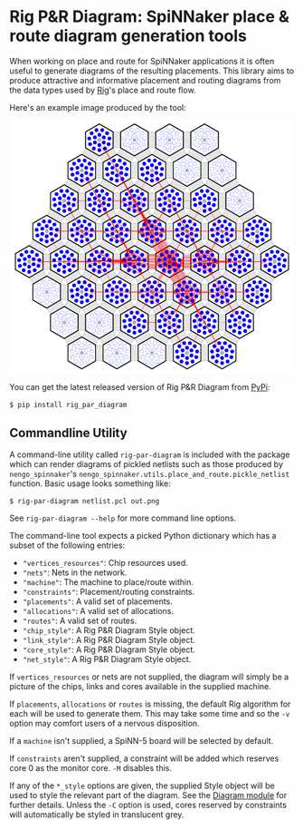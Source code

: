 Rig P&R Diagram: SpiNNaker place & route diagram generation tools
=================================================================

When working on place and route for SpiNNaker applications it is often useful to
generate diagrams of the resulting placements. This library aims to produce
attractive and informative placement and routing diagrams from the data types
used by [Rig](https://github.com/project-rig/rig)'s place and route flow.

Here's an example image produced by the tool:

![Fully placed and routed](./example_images/fully_routed.png)

You can get the latest released version of Rig P&R Diagram from
[PyPi](https://pypi.python.org/pypi/rig_par_diagram):

    $ pip install rig_par_diagram

Commandline Utility
-------------------

A command-line utility called `rig-par-diagram` is included with the package
which can render diagrams of pickled netlists such as those produced by
`nengo_spinnaker`'s `nengo_spinnaker.utils.place_and_route.pickle_netlist`
function. Basic usage looks something like:

    $ rig-par-diagram netlist.pcl out.png

See `rig-par-diagram --help` for more command line options.

The command-line tool expects a picked Python dictionary which has a subset of
the following entries:

* `"vertices_resources"`: Chip resources used.
* `"nets"`: Nets in the network.
* `"machine"`: The machine to place/route within.
* `"constraints"`: Placement/routing constraints.
* `"placements"`: A valid set of placements.
* `"allocations"`: A valid set of allocations.
* `"routes"`: A valid set of routes.
* `"chip_style"`: A Rig P&R Diagram Style object.
* `"link_style"`: A Rig P&R Diagram Style object.
* `"core_style"`: A Rig P&R Diagram Style object.
* `"net_style"`: A Rig P&R Diagram Style object.

If `vertices_resources` or nets are not supplied, the diagram will simply be a
picture of the chips, links and cores available in the supplied machine.

If `placements`, `allocations` or `routes` is missing, the default Rig algorithm
for each will be used to generate them. This may take some time and so the `-v`
option may comfort users of a nervous disposition.

If a `machine` isn't supplied, a SpiNN-5 board will be selected by default.

If `constraints` aren't supplied, a constraint will be added which reserves core
0 as the monitor core. `-M` disables this.

If any of the `*_style` options are given, the supplied Style object will be
used to style the relevant part of the diagram. See the [Diagram
module](rig_par_diagram/diagram.py) for further details. Unless the `-C` option
is used, cores reserved by constraints will automatically be styled in
translucent grey.
